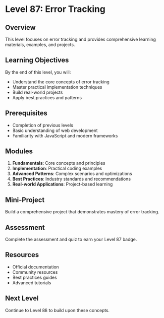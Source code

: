 # Level 87: Error Tracking

## Overview
This level focuses on error tracking and provides comprehensive learning materials, examples, and projects.

## Learning Objectives
By the end of this level, you will:
- Understand the core concepts of error tracking
- Master practical implementation techniques
- Build real-world projects
- Apply best practices and patterns

## Prerequisites
- Completion of previous levels
- Basic understanding of web development
- Familiarity with JavaScript and modern frameworks

## Modules
1. **Fundamentals**: Core concepts and principles
2. **Implementation**: Practical coding examples
3. **Advanced Patterns**: Complex scenarios and optimizations
4. **Best Practices**: Industry standards and recommendations
5. **Real-world Applications**: Project-based learning

## Mini-Project
Build a comprehensive project that demonstrates mastery of error tracking.

## Assessment
Complete the assessment and quiz to earn your Level 87 badge.

## Resources
- Official documentation
- Community resources
- Best practices guides
- Advanced tutorials

## Next Level
Continue to Level 88 to build upon these concepts.
